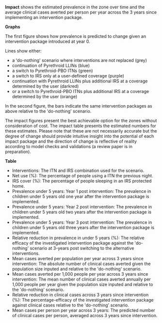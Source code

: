 **Impact** shows the estimated prevalence in the zone over time and the average clinical cases averted per person per 
year across the 3 years since implementing an intervention package.

**Graphs**

The first figure shows how prevalence is predicted to change given an intervention package introduced at year 0.

Lines show either:

*   a 'do-nothing' scenario where interventions are not replaced (grey)
*   continuation of Pyrethroid LLINs (blue)
*   a switch to Pyrethroid-PBO ITNs (green)
*   a switch to IRS only at a user-defined coverage (purple)
*   continuation with Pyrethroid LLINs plus additional IRS at a coverage determined by the user (darkred)
*   or a switch to Pyrethroid-PBO ITNs plus additional IRS at a coverage determined by the user (orange)

In the second figure, the bars indicate the same intervention packages as above relative to the 'do-nothing' scenario.

The impact figures present the best achievable option for the zones without consideration of cost. The impact table
 presents the estimated numbers for these estimates. Please note that these are not necessarily accurate but the degree
  of change should provide intuitive insight into the potential of each impact package and the direction of change is 
  reflective of reality according to model checks and validations (a review paper is in preparation).

**Table**

*   Interventions: The ITN and IRS combination used for the scenario.
*   Net use (%): The percentage of people using a ITN the previous night.
*   IRS cover (%): The percentage of people sleeping in an IRS protected home.
*   Prevalence under 5 years: Year 1 post intervention: The prevalence in children under 5 years old one year after the intervention package is implemented.
*   Prevalence under 5 years: Year 2 post intervention: The prevalence in children under 5 years old two years after the intervention package is implemented.
*   Prevalence under 5 years: Year 3 post intervention: The prevalence in children under 5 years old three years after the intervention package is implemented.
*   Relative reduction in prevalence in under 5 years (%): The relative efficacy of the investigated intervention package against the 'do-nothing' scenario at 3-years post switching to the alternative interventions.
*   Mean cases averted per population per year across 3 years since intervention: The absolute number of clinical cases averted given the population size inputed and relative to the 'do-nothing' scenario.
*   Mean cases averted per 1,000 people per year across 3 years since intervention: The mean number of clinical cases averted annually per 1,000 people per year given the population size inputed and relative to the 'do-nothing' scenario.
*   Relative reduction in clinical cases across 3 years since intervention (%): The percentage-efficacy of the investigated intervention package against clinical cases relative to the 'do-nothing' scenario.
*   Mean cases per person per year across 3 years: The predicted number of clinical cases per person, averaged across 3 years since intervention.
